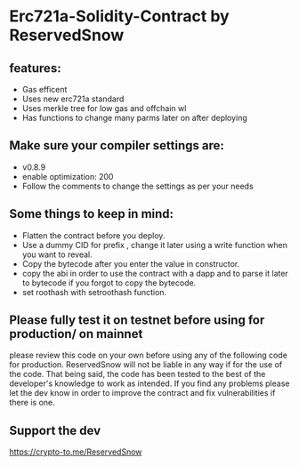 # Erc721a-Solidity-Contract by ReservedSnow

## features:
* Gas efficent 
* Uses new erc721a standard
* Uses merkle tree for low gas and offchain wl
* Has functions to change many parms later on after deploying 

## Make sure your compiler settings are:
* v0.8.9
* enable optimization: 200
* Follow the comments to change the settings as per your needs 

## Some things to keep in mind:
* Flatten the contract before you deploy.
* Use a dummy CID for prefix , change it later using a write function when you want to reveal.
* Copy the bytecode after you enter the value in constructor.
* copy the abi in order to use the contract with a dapp and to parse it later to bytecode if you forgot to copy the bytecode.
* set roothash with setroothash function.

## Please fully test it on testnet before using for production/ on mainnet
   please review this code on your own before using any of
   the following code for production.
   ReservedSnow will not be liable in any way if for the use 
   of the code. That being said, the code has been tested 
   to the best of the developer's knowledge to work as intended.
   If you find any problems please let the dev know in order to improve
   the contract and fix vulnerabilities if there is one.

## Support the dev 

https://crypto-to.me/ReservedSnow
